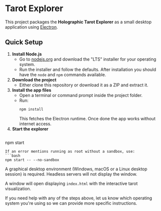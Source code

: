 # Tarot Explorer

This project packages the **Holographic Tarot Explorer** as a small desktop application using [Electron](https://www.electronjs.org/).

## Quick Setup

1. **Install Node.js**
   - Go to [nodejs.org](https://nodejs.org/) and download the "LTS" installer for your operating system.
   - Run the installer and follow the defaults. After installation you should have the `node` and `npm` commands available.
2. **Download the project**
   - Either clone this repository or download it as a ZIP and extract it.
3. **Install the app files**
   - Open a terminal or command prompt inside the project folder.
   - Run:
     ```bash
     npm install
     ```
     This fetches the Electron runtime. Once done the app works without internet access.
4. **Start the explorer**
   ```bash
  npm start
  ```
  If an error mentions running as root without a sandbox, use:
  ```bash
  npm start -- --no-sandbox
  ```
   A graphical desktop environment (Windows, macOS or a Linux desktop session) is required. Headless servers will not display the window.

A window will open displaying `index.html` with the interactive tarot visualization.

If you need help with any of the steps above, let us know which operating system you're using so we can provide more specific instructions.
